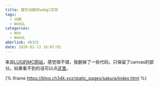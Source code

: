 ```yaml
---
title: 樱花动画的webgl实现
tags:
  - 动画
  - WebGL
categories:
  - Web
  - WebGL
abbrlink: 49325
date: 2020-01-13 16:07:01
---
```


来自[LUG的MC网站](https://mc.uestc.app/)，感觉很不错，我删掉了一些代码，只保留了canvas的部分。如果看不到的话可以点[这里](https://blog.ch34k.xyz/static_pages/sakura/)。

{% iframe https://blog.ch34k.xyz/static_pages/sakura/index.html %}
